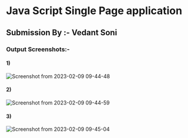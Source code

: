 # Java Script Single Page application 
## Submission By :- Vedant Soni 

### Output Screenshots:-

#### 1)
![Screenshot from 2023-02-09 09-44-48](https://user-images.githubusercontent.com/122250819/217716550-f3cebbf3-e8cc-48d6-8dbc-48ec3134c6bd.png)
#### 2)
![Screenshot from 2023-02-09 09-44-59](https://user-images.githubusercontent.com/122250819/217716556-3cb65dbe-8628-4e4b-acfa-1a446b536aa5.png)
#### 3)
![Screenshot from 2023-02-09 09-45-04](https://user-images.githubusercontent.com/122250819/217716561-19df3745-0191-4dfb-a7c8-b8e597fa9a14.png)
